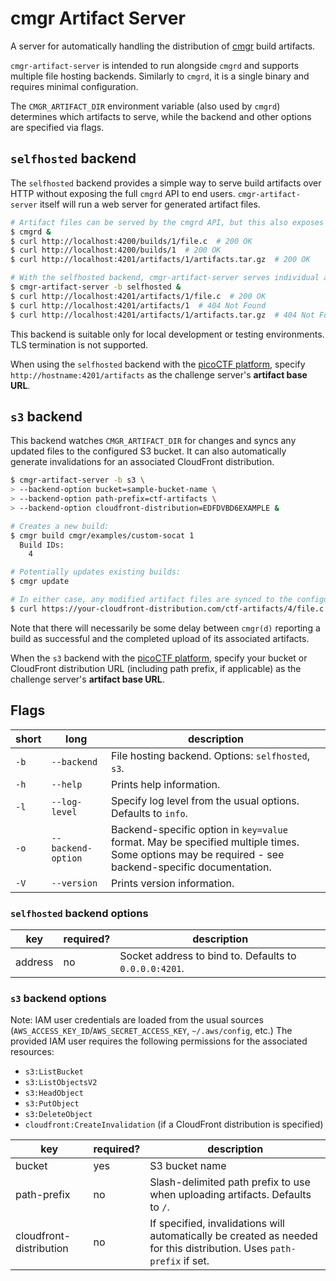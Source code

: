 # cmgr Artifact Server

A server for automatically handling the distribution of
[cmgr](https://github.com/ArmyCyberInstitute/cmgr) build artifacts.

`cmgr-artifact-server` is intended to run alongside `cmgrd` and supports multiple file hosting
backends. Similarly to `cmgrd`, it is a single binary and requires minimal configuration.

The `CMGR_ARTIFACT_DIR` environment variable (also used by `cmgrd`) determines which artifacts to
serve, while the backend and other options are specified via flags.

## `selfhosted` backend

The `selfhosted` backend provides a simple way to serve build artifacts over HTTP without exposing
the full `cmgrd` API to end users. `cmgr-artifact-server` itself will run a web server for generated
artifact files.

```bash
# Artifact files can be served by the cmgrd API, but this also exposes other endpoints:
$ cmgrd &
$ curl http://localhost:4200/builds/1/file.c  # 200 OK
$ curl http://localhost:4200/builds/1  # 200 OK
$ curl http://localhost:4201/artifacts/1/artifacts.tar.gz  # 200 OK

# With the selfhosted backend, cmgr-artifact-server serves individual artifact files only:
$ cmgr-artifact-server -b selfhosted &
$ curl http://localhost:4201/artifacts/1/file.c  # 200 OK
$ curl http://localhost:4201/artifacts/1  # 404 Not Found
$ curl http://localhost:4201/artifacts/1/artifacts.tar.gz  # 404 Not Found
```

This backend is suitable only for local development or testing environments. TLS termination is not
supported.

When using the `selfhosted` backend with the [picoCTF
platform](https://github.com/picoCTF/platform), specify `http://hostname:4201/artifacts` as the
challenge server's **artifact base URL**.

## `s3` backend

This backend watches `CMGR_ARTIFACT_DIR` for changes and syncs any updated files to the configured
S3 bucket. It can also automatically generate invalidations for an associated CloudFront
distribution.

```bash
$ cmgr-artifact-server -b s3 \
> --backend-option bucket=sample-bucket-name \
> --backend-option path-prefix=ctf-artifacts \
> --backend-option cloudfront-distribution=EDFDVBD6EXAMPLE &

# Creates a new build:
$ cmgr build cmgr/examples/custom-socat 1
  Build IDs:
    4

# Potentially updates existing builds:
$ cmgr update

# In either case, any modified artifact files are synced to the configured cloud storage provider:
$ curl https://your-cloudfront-distribution.com/ctf-artifacts/4/file.c  # 200 OK
```

Note that there will necessarily be some delay between `cmgr(d)` reporting a build as successful and
the completed upload of its associated artifacts.

When the `s3` backend with the [picoCTF platform](https://github.com/picoCTF/platform), specify your
bucket or CloudFront distribution URL (including path prefix, if applicable) as the challenge
server's **artifact base URL**.

## Flags

| short | long | description |
| --- | --- | --- |
| `-b` | `--backend` | File hosting backend. Options: `selfhosted`, `s3`. |
| `-h` | `--help` | Prints help information. |
| `-l` | `--log-level` | Specify log level from the usual options. Defaults to `info`. |
| `-o` | `--backend-option` | Backend-specific option in `key=value` format. May be specified multiple times. Some options may be required - see backend-specific documentation. |
| `-V` | `--version` | Prints version information. |

### `selfhosted` backend options

| key | required? | description |
| --- | --- | --- |
| address | no | Socket address to bind to. Defaults to `0.0.0.0:4201`. |

### `s3` backend options

Note: IAM user credentials are loaded from the usual sources
(`AWS_ACCESS_KEY_ID`/`AWS_SECRET_ACCESS_KEY`, `~/.aws/config`, etc.) The provided IAM user requires
the following permissions for the associated resources:

- `s3:ListBucket`
- `s3:ListObjectsV2`
- `s3:HeadObject`
- `s3:PutObject`
- `s3:DeleteObject`
- `cloudfront:CreateInvalidation` (if a CloudFront distribution is specified)

| key | required? | description |
| --- | --- | --- |
| bucket | yes | S3 bucket name |
| path-prefix | no | Slash-delimited path prefix to use when uploading artifacts. Defaults to `/`. |
| cloudfront-distribution | no | If specified, invalidations will automatically be created as needed for this distribution. Uses `path-prefix` if set. |
